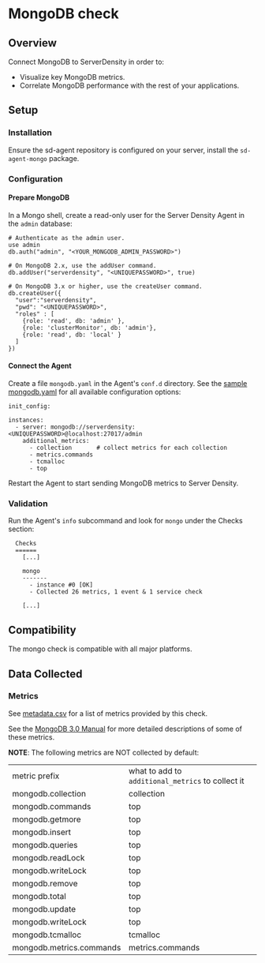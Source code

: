 # MongoDB check

## Overview

Connect MongoDB to ServerDensity in order to:

* Visualize key MongoDB metrics.
* Correlate MongoDB performance with the rest of your applications.

## Setup
### Installation

Ensure the sd-agent repository is configured on your server, install the `sd-agent-mongo` package.

### Configuration
#### Prepare MongoDB

In a Mongo shell, create a read-only user for the Server Density Agent in the `admin` database:

```
# Authenticate as the admin user.
use admin
db.auth("admin", "<YOUR_MONGODB_ADMIN_PASSWORD>")

# On MongoDB 2.x, use the addUser command.
db.addUser("serverdensity", "<UNIQUEPASSWORD>", true)

# On MongoDB 3.x or higher, use the createUser command.
db.createUser({
  "user":"serverdensity",
  "pwd": "<UNIQUEPASSWORD>",
  "roles" : [
    {role: 'read', db: 'admin' },
    {role: 'clusterMonitor', db: 'admin'},
    {role: 'read', db: 'local' }
  ]
})
```

#### Connect the Agent

Create a file `mongodb.yaml` in the Agent's `conf.d` directory. See the [sample mongodb.yaml](https://github.com/serverdensity/sd-agent-core-plugins/blob/master/mongo/conf.yaml.example) for all available configuration options:

```
init_config:

instances:
  - server: mongodb://serverdensity:<UNIQUEPASSWORD>@localhost:27017/admin
    additional_metrics:
      - collection       # collect metrics for each collection
      - metrics.commands
      - tcmalloc
      - top
```



Restart the Agent to start sending MongoDB metrics to Server Density.

### Validation

Run the Agent's `info` subcommand and look for `mongo` under the Checks section:

```
  Checks
  ======
    [...]

    mongo
    -------
      - instance #0 [OK]
      - Collected 26 metrics, 1 event & 1 service check

    [...]
```

## Compatibility

The mongo check is compatible with all major platforms.

## Data Collected
### Metrics

See [metadata.csv](metadata.csv) for a list of metrics provided by this check.

See the [MongoDB 3.0 Manual](https://docs.mongodb.org/manual/reference/command/dbStats/) for more detailed descriptions of some of these metrics.

**NOTE**: The following metrics are NOT collected by default:

|||
|---|---|
|metric prefix|what to add to `additional_metrics` to collect it|
|mongodb.collection|collection|
|mongodb.commands|top|
|mongodb.getmore|top|
|mongodb.insert|top|
|mongodb.queries|top|
|mongodb.readLock|top|
|mongodb.writeLock|top|
|mongodb.remove|top|
|mongodb.total|top|
|mongodb.update|top|
|mongodb.writeLock|top|
|mongodb.tcmalloc|tcmalloc|
|mongodb.metrics.commands|metrics.commands|
